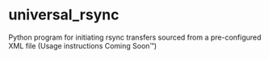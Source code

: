 # universal_rsync
Python program for initiating rsync transfers sourced from a pre-configured XML file
(Usage instructions Coming Soon:tm:)
